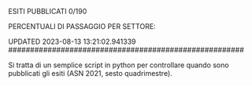 ESITI PUBBLICATI 0/190 

PERCENTUALI DI PASSAGGIO PER SETTORE:

UPDATED 2023-08-13 13:21:02.941339
###################################################### 

Si tratta di un semplice script in python per controllare quando sono pubblicati gli esiti (ASN 2021, sesto quadrimestre).

